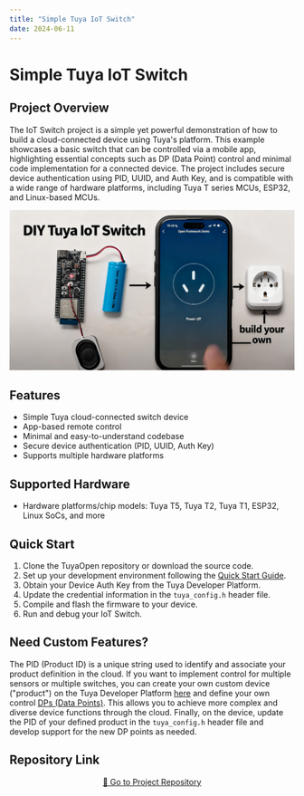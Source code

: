 ```yaml
---
title: "Simple Tuya IoT Switch"
date: 2024-06-11
---
```


# Simple Tuya IoT Switch

## Project Overview

The IoT Switch project is a simple yet powerful demonstration of how to build a cloud-connected device using Tuya's platform. This example showcases a basic switch that can be controlled via a mobile app, highlighting essential concepts such as DP (Data Point) control and minimal code implementation for a connected device. The project includes secure device authentication using PID, UUID, and Auth Key, and is compatible with a wide range of hardware platforms, including Tuya T series MCUs, ESP32, and Linux-based MCUs.

<p align="center">
  <img
    src="/img/projects/project-iot-switch.png"
    alt="IoT Switch Project Screenshot"
    style={{
      width: "80%",
      borderRadius: "12px",
      boxShadow: "0 2px 16px rgba(0,0,0,0.08)"
    }}
  />
</p>

<!-- Add screenshots or images of your project here -->

## Features

- Simple Tuya cloud-connected switch device
- App-based remote control
- Minimal and easy-to-understand codebase
- Secure device authentication (PID, UUID, Auth Key)
- Supports multiple hardware platforms

## Supported Hardware

- Hardware platforms/chip models: Tuya T5, Tuya T2, Tuya T1, ESP32, Linux SoCs, and more

## Quick Start

1. Clone the TuyaOpen repository or download the source code.
2. Set up your development environment following the [Quick Start Guide](/docs/quick-start/enviroment-setup).
3. Obtain your Device Auth Key from the Tuya Developer Platform.
4. Update the credential information in the `tuya_config.h` header file.
5. Compile and flash the firmware to your device.
6. Run and debug your IoT Switch.



## Need Custom Features?
The PID (Product ID) is a unique string used to identify and associate your product definition in the cloud. If you want to implement control for multiple sensors or multiple switches, you can create your own custom device ("product") on the Tuya Developer Platform [here](https://developer.tuya.com/en/docs/iot/create-product?id=K914jp1ijtsfe) and define your own control [DPs (Data Points)](https://developer.tuya.com/en/docs/iot-device-dev/TuyaOS-iot_abi_dp_ctrl?id=Kcoglhn5r7ajr). This allows you to achieve more complex and diverse device functions through the cloud. Finally, on the device, update the PID of your defined product in the `tuya_config.h` header file and develop support for the new DP points as needed.


## Repository Link

<p align="center">
  <a
    href="https://github.com/tuya/TuyaOpen/tree/master/apps/tuya_cloud/switch_demo"
    target="_blank"
    className="button button--primary"
    style={{
      fontSize: "1.15rem",
      padding: "14px 2.5em",
      borderRadius: "16px",
      background: "linear-gradient(90deg, #4f8cff 0%, #38b2ac 100%)",
      color: "#fff",
      boxShadow: "0 4px 24px rgba(79,140,255,0.18), 0 1.5px 6px rgba(56,178,172,0.10)",
      border: "none",
      fontWeight: "bold",
      letterSpacing: "0.04em",
      transition: "transform 0.15s, box-shadow 0.15s",
      display: "inline-block"
    }}
  >
    🚀 Go to Project Repository
  </a>
</p>
